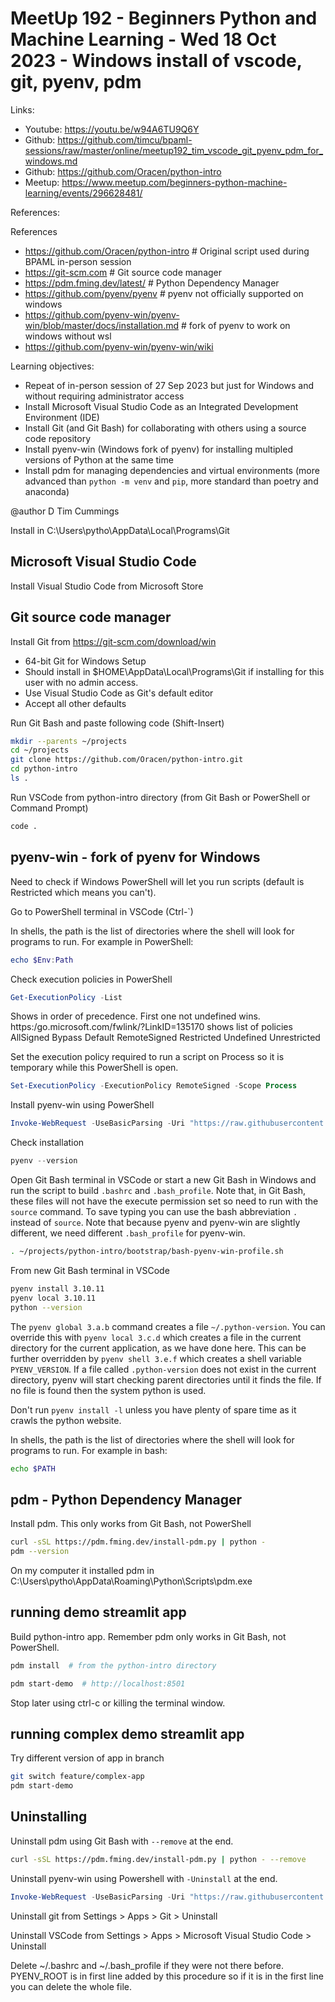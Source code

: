 # MeetUp 192 - Beginners Python and Machine Learning - Wed 18 Oct 2023 - Windows install of vscode, git, pyenv, pdm

Links:

- Youtube: <https://youtu.be/w94A6TU9Q6Y>
- Github:  <https://github.com/timcu/bpaml-sessions/raw/master/online/meetup192_tim_vscode_git_pyenv_pdm_for_windows.md>
- Github:  <https://github.com/Oracen/python-intro>
- Meetup:  <https://www.meetup.com/beginners-python-machine-learning/events/296628481/>

References:

References

- <https://github.com/Oracen/python-intro>  # Original script used during BPAML in-person session
- <https://git-scm.com>  # Git source code manager
- <https://pdm.fming.dev/latest/>  # Python Dependency Manager
- <https://github.com/pyenv/pyenv>  # pyenv not officially supported on windows
- <https://github.com/pyenv-win/pyenv-win/blob/master/docs/installation.md>  # fork of pyenv to work on windows without wsl
- <https://github.com/pyenv-win/pyenv-win/wiki>

Learning objectives:

- Repeat of in-person session of 27 Sep 2023 but just for Windows and without requiring administrator access
- Install Microsoft Visual Studio Code as an Integrated Development Environment (IDE)
- Install Git (and Git Bash) for collaborating with others using a source code repository
- Install pyenv-win (Windows fork of pyenv) for installing multipled versions of Python at the same time
- Install pdm for managing dependencies and virtual environments (more advanced than `python -m venv` and `pip`, more standard than poetry and anaconda)

@author D Tim Cummings

Install in C:\Users\pytho\AppData\Local\Programs\Git

## Microsoft Visual Studio Code

Install Visual Studio Code from Microsoft Store

## Git source code manager

Install Git from <https://git-scm.com/download/win>

- 64-bit Git for Windows Setup
- Should install in $HOME\AppData\Local\Programs\Git if installing for this user with no admin access.
- Use Visual Studio Code as Git's default editor
- Accept all other defaults

Run Git Bash and paste following code (Shift-Insert)

```bash
mkdir --parents ~/projects
cd ~/projects
git clone https://github.com/Oracen/python-intro.git
cd python-intro
ls .
```

Run VSCode from python-intro directory (from Git Bash or PowerShell or Command Prompt)

```bash
code .
```

## pyenv-win - fork of pyenv for Windows

Need to check if Windows PowerShell will let you run scripts (default is Restricted which means you can't).

Go to PowerShell terminal in VSCode (Ctrl-`)

In shells, the path is the list of directories where the shell will look for programs to run. For example in PowerShell:

```powershell
echo $Env:Path
```

Check execution policies in PowerShell

```powershell
Get-ExecutionPolicy -List
```

Shows in order of precedence. First one not undefined wins.
https:/go.microsoft.com/fwlink/?LinkID=135170 shows list of policies
AllSigned Bypass Default RemoteSigned Restricted Undefined Unrestricted


Set the execution policy required to run a script on Process so it is temporary while this PowerShell is open.

```powershell
Set-ExecutionPolicy -ExecutionPolicy RemoteSigned -Scope Process
```

Install pyenv-win using PowerShell

```powershell
Invoke-WebRequest -UseBasicParsing -Uri "https://raw.githubusercontent.com/pyenv-win/pyenv-win/master/pyenv-win/install-pyenv-win.ps1" -OutFile "./install-pyenv-win.ps1"; &"./install-pyenv-win.ps1"
```

Check installation

```powershell
pyenv --version
```

Open Git Bash terminal in VSCode or start a new Git Bash in Windows and run the script to build `.bashrc` and `.bash_profile`. Note that, in Git Bash, these files will not have the execute permission set so need to run with the `source` command. To save typing you can use the bash abbreviation `.` instead of `source`. Note that because pyenv and pyenv-win are slightly different, we need different `.bash_profile` for pyenv-win.

```bash
. ~/projects/python-intro/bootstrap/bash-pyenv-win-profile.sh
```

From new Git Bash terminal in VSCode

```bash
pyenv install 3.10.11
pyenv local 3.10.11
python --version
```

The `pyenv global 3.a.b` command creates a file `~/.python-version`. You can override this with `pyenv local 3.c.d` which creates a file in the current directory for the current application, as we have done here. This can be further overridden by `pyenv shell 3.e.f` which creates a shell variable `PYENV_VERSION`. If a file called `.python-version` does not exist in the current directory, pyenv will start checking parent directories until it finds the file. If no file is found then the system python is used.

Don't run `pyenv install -l` unless you have plenty of spare time as it crawls the python website.

In shells, the path is the list of directories where the shell will look for programs to run. For example in bash:

```bash
echo $PATH
```

## pdm - Python Dependency Manager

Install pdm. This only works from Git Bash, not PowerShell

```bash
curl -sSL https://pdm.fming.dev/install-pdm.py | python -
pdm --version
```

On my computer it installed pdm in C:\Users\pytho\AppData\Roaming\Python\Scripts\pdm.exe

## running demo streamlit app

Build python-intro app. Remember pdm only works in Git Bash, not PowerShell.

```bash
pdm install  # from the python-intro directory

pdm start-demo  # http://localhost:8501
```

Stop later using ctrl-c or killing the terminal window.

## running complex demo streamlit app

Try different version of app in branch

```bash
git switch feature/complex-app
pdm start-demo
```

## Uninstalling

Uninstall pdm using Git Bash with `--remove` at the end.

```bash
curl -sSL https://pdm.fming.dev/install-pdm.py | python - --remove
```

Uninstall pyenv-win using Powershell with `-Uninstall` at the end.

```powershell
Invoke-WebRequest -UseBasicParsing -Uri "https://raw.githubusercontent.com/pyenv-win/pyenv-win/master/pyenv-win/install-pyenv-win.ps1" -OutFile "./install-pyenv-win.ps1"; &"./install-pyenv-win.ps1 -Uninstall"
```

Uninstall git from Settings > Apps > Git > Uninstall

Uninstall VSCode from Settings > Apps > Microsoft Visual Studio Code > Uninstall

Delete ~/.bashrc and ~/.bash_profile if they were not there before. PYENV_ROOT is in first line added by this procedure so if it is in the first line you can delete the whole file.
